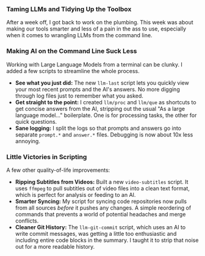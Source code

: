 ### **Taming LLMs and Tidying Up the Toolbox**

After a week off, I got back to work on the plumbing. This week was about making our tools smarter and less of a pain in the ass to use, especially when it comes to wrangling LLMs from the command line.

### **Making AI on the Command Line Suck Less**

Working with Large Language Models from a terminal can be clunky. I added a few scripts to streamline the whole process.

*   **See what you just did:** The new `llm-last` script lets you quickly view your most recent prompts and the AI's answers. No more digging through log files just to remember what you asked.
*   **Get straight to the point:** I created `llm/proc` and `llm/que` as shortcuts to get concise answers from the AI, stripping out the usual "As a large language model..." boilerplate. One is for processing tasks, the other for quick questions.
*   **Sane logging:** I split the logs so that prompts and answers go into separate `prompt.*` and `answer.*` files. Debugging is now about 10x less annoying.

### **Little Victories in Scripting**

A few other quality-of-life improvements:

*   **Ripping Subtitles from Videos:** Built a new `video-subtitles` script. It uses `ffmpeg` to pull subtitles out of video files into a clean text format, which is perfect for analysis or feeding to an AI.
*   **Smarter Syncing:** My script for syncing code repositories now pulls from all sources *before* it pushes any changes. A simple reordering of commands that prevents a world of potential headaches and merge conflicts.
*   **Cleaner Git History:** The `llm-git-commit` script, which uses an AI to write commit messages, was getting a little too enthusiastic and including entire code blocks in the summary. I taught it to strip that noise out for a more readable history.
